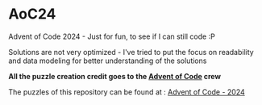 # AoC24

Advent of Code 2024 - Just for fun, to see if I can still code :P

Solutions are not very optimized - I've tried to put the focus on readability and data modeling for better understanding of the solutions

**All the puzzle creation credit goes to the [Advent of Code](https://adventofcode.com/) crew**

The puzzles of this repository can be found at : [Advent of Code - 2024](https://adventofcode.com/2024/)
